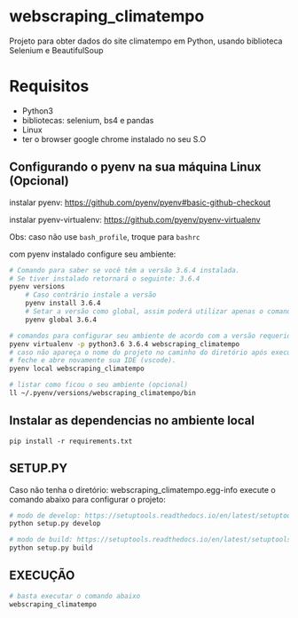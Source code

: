 # webscraping_climatempo
Projeto para obter dados do site climatempo em Python, usando biblioteca Selenium e BeautifulSoup

# Requisitos
- Python3
- bibliotecas: selenium, bs4 e pandas
- Linux
- ter o browser google chrome instalado no seu S.O


## Configurando o pyenv na sua máquina Linux (Opcional)
instalar pyenv: https://github.com/pyenv/pyenv#basic-github-checkout

instalar pyenv-virtualenv: https://github.com/pyenv/pyenv-virtualenv

Obs: caso não use `bash_profile`, troque para `bashrc`

com pyenv instalado configure seu ambiente:
```bash
# Comando para saber se você têm a versão 3.6.4 instalada.
# Se tiver instalado retornará o seguinte: 3.6.4
pyenv versions
    # Caso contrário instale a versão
    pyenv install 3.6.4
    # Setar a versão como global, assim poderá utilizar apenas o comando: python para qualquer execução.
    pyenv global 3.6.4

# comandos para configurar seu ambiente de acordo com a versão requerida
pyenv virtualenv -p python3.6 3.6.4 webscraping_climatempo
# caso não apareça o nome do projeto no caminho do diretório após executar o comando abaixo, 
# feche e abre novamente sua IDE (vscode).
pyenv local webscraping_climatempo

# listar como ficou o seu ambiente (opcional)
ll ~/.pyenv/versions/webscraping_climatempo/bin 
```

## Instalar as dependencias no ambiente local

`pip install -r requirements.txt`

## SETUP.PY

Caso não tenha o diretório: webscraping_climatempo.egg-info
execute o comando abaixo para configurar o projeto:

```bash
# modo de develop: https://setuptools.readthedocs.io/en/latest/setuptools.html#specifying-your-project-s-version
python setup.py develop

```

```bash
# modo de build: https://setuptools.readthedocs.io/en/latest/setuptools.html#specifying-your-project-s-version
python setup.py build
```


## EXECUÇÃO

```bash
# basta executar o comando abaixo
webscraping_climatempo
```
